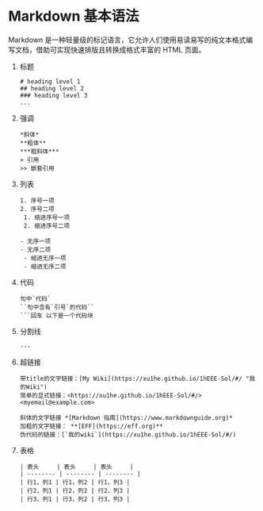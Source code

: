 # Markdown 基本语法

Markdown 是一种轻量级的标记语言，它允许人们使用易读易写的纯文本格式编写文档，借助可实现快速排版且转换成格式丰富的 HTML 页面。

1. 标题

   ```
   # heading level 1
   ## heading level 2
   ### heading level 3
   ...
   ```

2. 强调

   ```
   *斜体*
   **粗体**
   ***粗斜体***
   > 引用
   >> 嵌套引用
   ```

3. 列表

   ```
   1. 序号一项
   2. 序号二项
   	1. 缩进序号一项
   	2. 缩进序号二项
   ```

   ```
   - 无序一项
   - 无序二项
   	- 缩进无序一项
   	- 缩进无序二项
   ```

4. 代码

   ```
   句中`代码`
   ``句中含有`引号`的代码``
   ```回车 以下是一个代码块
   ```

5. 分割线

   ```
   ---
   ```

6. 超链接

   `````
   带title的文字链接：[My Wiki](https://xu1he.github.io/1hEEE-Sol/#/ "我的Wiki")
   简单的显式链接：<https://xu1he.github.io/1hEEE-Sol/#/> <myemail@example.com>
   `````

   ````
   斜体的文字链接 *[Markdown 指南](https://www.markdownguide.org)*
   加粗的文字链接： **[EFF](https://eff.org)** 
   伪代码的链接：[`我的wiki`](https://xu1he.github.io/1hEEE-Sol/#/)
   ````

7. 表格
   ```
   | 表头     | 表头     | 表头     |
   | -------- | -------- | -------- |
   | 行1，列1 | 行1，列2 | 行1，列3 |
   | 行2，列1 | 行2，列2 | 行2，列3 |
   | 行3，列1 | 行3，列2 | 行3，列3 |
   ```

















